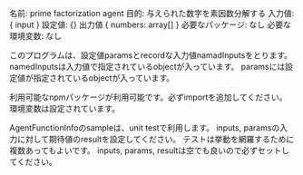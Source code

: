 
名前: prime factorization agent
目的: 与えられた数字を素因数分解する
入力値: { input }
設定値: {}
出力値  { numbers: array[] }
必要なパッケージ: なし
必要な環境変数: なし

このプログラムは、設定値paramsとrecordな入力値namadInputsをとります。
namedInputsは入力値で指定されているobjectが入っています。
paramsには設定値が指定されているobjectが入っています。

利用可能なnpmパッケージが利用可能です。必ずimportを追加してください。
環境変数は設定されています。

AgentFunctionInfoのsampleは、unit testで利用します。
inputs, paramsの入力に対して期待値のresultを設定してください。
テストは挙動を網羅するために複数あってもよいです。
inputs, params, resultは空でも良いので必ずセットしてください。